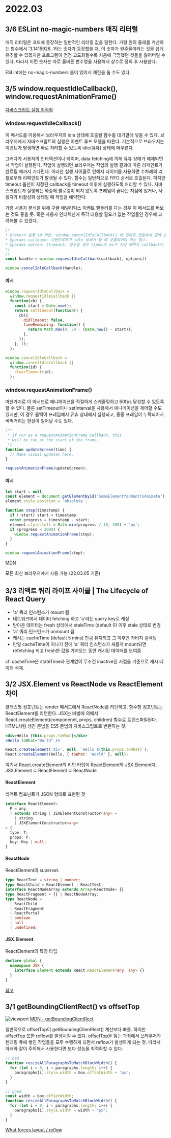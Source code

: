 # 2022.03

## 3/6 ESLint no-magic-numbers 매직 리터럴

매직 리터럴은 코드에 등장하는 일반적인 리터럴 값을 말한다.
가령 원의 둘레를 계산하는 함수에서 '3.1415926..'라는 숫자가 등장했을 때, 이 숫자가 원주율이라는 것을 쉽게 유추할 수 있겠지만 프로그램이 점점 고도화될수록
처음에 극명했던 것들을 잃어버릴 수 있다.
따라서 이런 숫자는 따로 올바른 변수명을 사용해서 상수로 정의 후 사용한다.

ESLint에는 no-magic-numbers 룰이 있어서 제한을 둘 수도 있다.

## 3/5 window.requestIdleCallback(), window.requestAnimationFrame()

[자바스크립트 실행 최적화](https://developers.google.com/web/fundamentals/performance/rendering/optimize-javascript-execution?hl=ko)

### window.requestIdleCallback()

이 메서드를 이용해서 브라우저의 idle 상태에 호출될 함수를 대기열에 넣을 수 있다.
브라우저에서 자바스크립트의 실행은 이벤트 루프 모델을 따른다. 기본적으로 브라우저는 이벤트가 발생하면 바로 처리할 수 있도록 idle(유휴) 상태에 머무른다.

그러다가 사용자의 인터렉션이나 타이머, data fetching에 의해 유휴 상태가 해제되면서 작업이 실행된다.
작업이 실행되면 브라우저는 작업의 실행 결과에 따른 리페인트가 완료될 때까지 기다린다.
이러한 실행 사이클로 인해서 타이머를 사용하면 수차례의 리플로우와 리페인트가 발생될 수 있다.
함수는 일반적으로 FIFO 순서로 호출된다. 하지만 timeout 옵션이 지정된 callback을 timeout 이후에 실행하도록 처리할 수 있다.
자바스크립트가 실행되는 와중에 블로킹이 되지 않도록 프레임이 끝나는 지점에 있거나, 사용자가 비활성화 상태일 때 작업을 예약한다.

가령 사용자 분석을 위해 구글 애널리틱스 이벤트 핸들러를 다는 경우 이 메서드를 써보는 것도 좋을 듯.
혹은 사용자 인터렉션에 즉각 대응할 필요가 없는 작업들인 경우에 고려해볼 수 있겠다.

```js
/*
* @return 실행 id 리턴. window.cancelIdleCallback() 에 인자로 전달해서 콜백 실행 취소.
* @params callback: 이벤트루프가 idle 상태가 될 때 호출되어야 하는 함수.
* @params option: {timeout: 양수일 경우 timeout ms가 지날 때까지 callback이 실행되지 않았다면 성능상에 부정적인 영향을 미치더라도 다음 idle 상태에 callback이 호출 }
*/
//
const handle = window.requestIdleCallback(callback[, options])

window.cancelIdleCallback(handle);
```

#### 예시

```js
window.requestIdleCallback =
  window.requestIdleCallback ||
  function(cb) {
    const start = Date.now();
    return setTimeout(function() {
      cb({
        didTimeout: false,
        timeRemaining: function() {
          return Math.max(0, 50 - (Date.now() - start));
        },
      });
    }, 1);
  };

window.cancelIdleCallback =
  window.cancelIdleCallback ||
  function(id) {
    clearTimeout(id);
  };
```

### window.requestAnimationFrame()

마찬가지로 이 메서드로 애니메이션을 적절하게 스케줄링하고 60fps 달성할 수 있도록 할 수 있다.
물론 setTimeout이나 setInterval을 사용해서 애니메이션을 제어할 수도 있지만, 이 경우 콜백이 프레임에서 유휴 상태에서 실행되고, 종종 프레임이 누락되어서 버벅거리는 현상이 일어날 수도 있다.

```js
/**
 * If run as a requestAnimationFrame callback, this
 * will be run at the start of the frame.
 */
function updateScreen(time) {
  // Make visual updates here.
}

requestAnimationFrame(updateScreen);
```

#### 예시

```js
let start = null;
const element = document.getElementById('SomeElementYouWantToAnimate');
element.style.position = 'absolute';

function step(timestamp) {
  if (!start) start = timestamp;
  const progress = timestamp - start;
  element.style.left = Math.min(progress / 10, 200) + 'px';
  if (progress < 2000) {
    window.requestAnimationFrame(step);
  }
}

window.requestAnimationFrame(step);
```

[MDN](https://developer.mozilla.org/ko/docs/Web/API/Window/requestIdleCallback)

모든 최신 브라우저에서 사용 가능 (22.03.05 기준)

## 3/3 리액트 쿼리 라이프 사이클 | The Lifecycle of React Query

- 'a' 쿼리 인스턴스가 mount 됨
- 네트워크에서 데이터 fetching 하고 'a'라는 query key로 캐싱
- 받아온 데이터는 fresh 상태에서 staleTime (default 0) 이후 stale 상태로 변경
- 'a' 쿼리 인스턴스가 unmount 됨
- 캐시는 cacheTime (default 5 mins) 만큼 유지되고 그 이후엔 가비지 컬렉팅
- 만일 cacheTime이 지나기 전에 'a' 쿼리 인스턴스가 새롭게 mount되면 refetching 되고 fresh한 값을 가져오는 동안 캐시된 데이터를 보여줌

cf. cacheTime은 stateTime과 관계없이 무조건 inactive된 시점을 기준으로 캐시 데이터 삭제.

## 3/2 JSX.Element vs ReactNode vs ReactElement 차이

클래스형 컴포넌트는 render 메서드에서 ReactNode를 리턴하고, 함수형 컴포넌트는 ReactElement를 리턴한다.
JSX는 바벨에 의해서 React.createElement(componenet, props, children) 함수로 트랜스파일된다.
HTML처럼 생긴 문법을 ES5 문법의 자바스크립트로 변환하는 것.

```jsx
<div>Hello {this.props.toWhat}</div>
<Hello toWhat="World" />
```

```js
React.createElement('div', null, `Hello ${this.props.toWhat}`);
React.createElement(Hello, { toWhat: 'World' }, null);
```

여기서 React.createElement의 리턴 타입이 ReactElement와 JSX.Element다.
JSX.Element ⊂ ReactElement ⊂ ReactNode

#### ReactElement

리액트 컴포넌트가 JSON 형태로 표현된 것

```ts
interface ReactElement<
  P = any,
  T extends string | JSXElementConstructor<any> =
    | string
    | JSXElementConstructor<any>
> {
  type: T;
  props: P;
  key: Key | null;
}
```

#### ReactNode

ReactElement의 superset.

```ts
type ReactText = string | number;
type ReactChild = ReactElement | ReactText;
interface ReactNodeArray extends Array<ReactNode> {}
type ReactFragment = {} | ReactNodeArray;
type ReactNode =
  | ReactChild
  | ReactFragment
  | ReactPortal
  | boolean
  | null
  | undefined;
```

#### JSX.Element

ReactElement의 특정 타입

```ts
declare global {
  namespace JSX {
    interface Element extends React.ReactElement<any, any> {}
  }
}
```

[참고](https://simsimjae.tistory.com/426)

## 3/1 getBoundingClientRect() vs offsetTop

![viewport](https://developer.mozilla.org/en-US/docs/Web/API/Element/getBoundingClientRect/element-box-diagram.png)
[MDN - getBoundingClientRect](https://developer.mozilla.org/en-US/docs/Web/API/Element/getBoundingClientRect)

일반적으로 offsetTop이 getBoundingClientRect() 계산보다 빠름.
하지만 offsetTop 또한 reflow를 발생시킬 수 있다.
offsetTop을 읽는 과정에서 브라우저가 렌더링 큐에 쌓인 작업들을 모두 수행하게 되면서 reflow가 발생하게 되는 것.
따라서 아래와 같이 주의해서 사용한다면 보다 성능을 최적화할 수 있다.

```js
// bad
function resizeAllParagraphsToMatchBlockWidth() {
  for (let i = 0; i < paragraphs.length; i++) {
    paragraphs[i].style.width = box.offsetWidth + 'px';
  }
}

// good
const width = box.offsetWidth;
function resizeAllParagraphsToMatchBlockWidth() {
  for (let i = 0; i < paragraphs.length; i++) {
    paragraphs[i].style.width = width + 'px';
  }
}
```

[What forces layout / reflow](https://gist.github.com/paulirish/5d52fb081b3570c81e3a)
